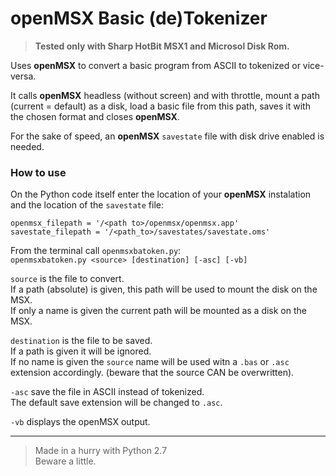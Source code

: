 # openMSX Basic (de)Tokenizer  

> **Tested only with Sharp HotBit MSX1 and Microsol Disk Rom.**  

Uses **openMSX** to convert a basic program from ASCII to tokenized or vice-versa.  

It calls **openMSX** headless (without screen) and with throttle, mount a path (current = default) as a disk, load a basic file from this path, saves it with the chosen format and closes **openMSX**.  

For the sake of speed, an **openMSX** `savestate` file with disk drive enabled is needed.  

### How to use  

On the Python code itself enter the location of your **openMSX** instalation and the location of the `savestate` file:  
```
openmsx_filepath = '/<path to>/openmsx/openmsx.app'  
savestate_filepath = '/<path_to>/savestates/savestate.oms'  
```

From the terminal call `openmsxbatoken.py`:  
`openmsxbatoken.py <source> [destination] [-asc] [-vb]`  

`source` is the file to convert.  
If a path (absolute) is given, this path will be used to mount the disk on the MSX.  
If only a name is given the current path will be mounted as a disk on the MSX.  

`destination` is the file to be saved.  
If a path is given it will be ignored.  
If no name is given the `source` name will be used witn a `.bas` or `.asc` extension accordingly. (beware that the source CAN be overwritten).  

`-asc` save the file in ASCII instead of tokenized.  
The default save extension will be changed to `.asc`.  

`-vb` displays the openMSX output.  

----------------------
> Made in a hurry with Python 2.7  
> Beware a little.
